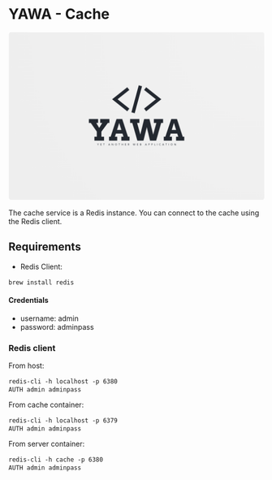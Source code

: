 # YAWA - Cache

![YAWA Logo](resources/brand/yawa-logo.png)

The cache service is a Redis instance.
You can connect to the cache using the Redis client.

## Requirements
* Redis Client:
```
brew install redis
```

#### Credentials
* username: admin
* password: adminpass

### Redis client
From host:
```shell
redis-cli -h localhost -p 6380
AUTH admin adminpass
```

From cache container:
```shell
redis-cli -h localhost -p 6379
AUTH admin adminpass
```

From server container:
```shell
redis-cli -h cache -p 6380
AUTH admin adminpass
```
